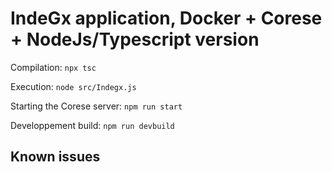 # IndeGx application, Docker + Corese + NodeJs/Typescript version

Compilation:
`npx tsc`

Execution:
`node src/Indegx.js`

Starting the Corese server:
`npm run start`

Developpement build:
`npm run devbuild`

## Known issues
